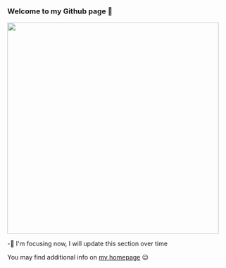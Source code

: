 ### Welcome to my Github page 👋
<img src="https://media.giphy.com/media/Nx0rz3jtxtEre/giphy.gif" width="480px">

<!-- ![](https://komarev.com/ghpvc/?username=Juju-botu) -->

-🎯 I'm focusing now, I will update this section over time  

You may find additional info on [my homepage](https://alinowshad.github.io/) 😉


<!-- <img width="480px" src="https://github-readme-stats.vercel.app/api?username=fedebotu&hide_title=false&hide_border=false&show_icons=true&include_all_commits=true&count_private=true&line_height=21&theme=cobalt" /><!-- wi*quL3fcV -->

<!--
OLD STUFF
<a href="https://github.com/anuraghazra/convoychat">
  <img align="center" src="https://github-readme-stats.vercel.app/api?username=Juju-botu&show_icons=true&theme=great-gatsby" />
</a>
-->


<!--
**Juju-botu/Juju-botu** is a ✨ _special_ ✨ repository because its `README.md` (this file) appears on your GitHub profile.
<a href="https://github.com/anuraghazra/github-readme-stats">
  <img align="center" src="https://github-readme-stats.vercel.app/api/top-langs/?username=Juju-botu&theme=buefy&layout=compact" />
</a>
Here are some ideas to get you started:

- 🔭 I’m currently working on ...
- 🌱 I’m currently learning ...
- 👯 I’m looking to collaborate on ...
- 🤔 I’m looking for help with ...
- 💬 Ask me about ...
- 📫 How to reach me: ...
- 😄 Pronouns: ...
- ⚡ Fun fact: ...
-->
